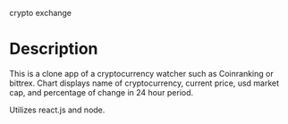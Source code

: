 crypto exchange
# Description
This is a clone app of a cryptocurrency watcher such as Coinranking or bittrex.
Chart displays name of cryptocurrency, current price, usd market cap, and percentage of change in 24 hour period.


Utilizes react.js and node. 

